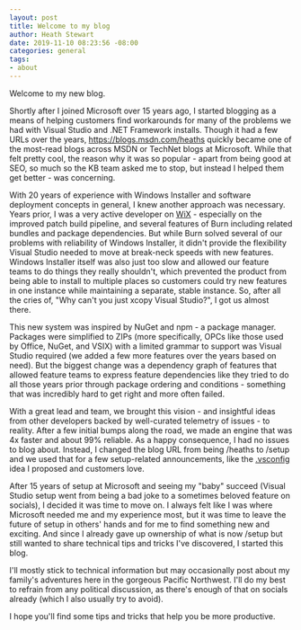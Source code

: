 ```yaml
---
layout: post
title: Welcome to my blog
author: Heath Stewart
date: 2019-11-10 08:23:56 -08:00
categories: general
tags:
- about
---
```


Welcome to my new blog.

Shortly after I joined Microsoft over 15 years ago, I started blogging as a means of
helping customers find workarounds for many of the problems we had with Visual Studio
and .NET Framework installs. Though it had a few URLs over the years,
<https://blogs.msdn.com/heaths> quickly became one of the most-read blogs across MSDN
or TechNet blogs at Microsoft. While that felt pretty cool, the reason why it was so
popular - apart from being good at SEO, so much so the KB team asked me to stop,
but instead I helped them get better - was concerning.

With 20 years of experience with Windows Installer and software deployment concepts
in general, I knew another approach was necessary. Years prior, I was a very active
developer on [WiX][wix] - especially on the improved patch build pipeline, and several
features of Burn including related bundles and package dependencies. But while Burn
solved several of our problems with reliability of Windows Installer, it didn't provide
the flexibility Visual Studio needed to move at break-neck speeds with new features.
Windows Installer itself was also just too slow and allowed our feature teams to do
things they really shouldn't, which prevented the product from being able to install
to multiple places so customers could try new features in one instance while maintaining
a separate, stable instance. So, after all the cries of, "Why can't you just xcopy
Visual Studio?", I got us almost there.

This new system was inspired by NuGet and npm - a package manager. Packages were simplified
to ZIPs (more specifically, OPCs like those used by Office, NuGet, and VSIX) with a
limited grammar to support was Visual Studio required (we added a few more features
over the years based on need). But the biggest change was a dependency graph of features
that allowed feature teams to express feature dependencies like they tried to do
all those years prior through package ordering and conditions - something that was
incredibly hard to get right and more often failed.

With a great lead and team, we brought this vision - and insightful ideas from other
developers backed by well-curated telemetry of issues - to reality. After a few
initial bumps along the road, we made an engine that was 4x faster and about 99%
reliable. As a happy consequence, I had no issues to blog about. Instead, I changed
the blog URL from being /heaths to /setup and we used that for a few setup-related
announcements, like the [.vsconfig][vsconfig] idea I proposed and customers love.

After 15 years of setup at Microsoft and seeing my "baby" succeed (Visual Studio
setup went from being a bad joke to a sometimes beloved feature on socials),
I decided it was time to move on. I always felt like I was where Microsoft needed
me and my experience most, but it was time to leave the future of setup in others'
hands and for me to find something new and exciting. And since I already gave up
ownership of what is now /setup but still wanted to share technical tips and tricks
I've discovered, I started this blog.

I'll mostly stick to technical information but may occasionally post about my
family's adventures here in the gorgeous Pacific Northwest. I'll do my best to
refrain from any political discussion, as there's enough of that on socials already
(which I also usually try to avoid).

I hope you'll find some tips and tricks that help you be more productive.

[vsconfig]: https://devblogs.microsoft.com/setup/configure-visual-studio-across-your-organization-with-vsconfig/
[wix]: http://wixtoolset.org